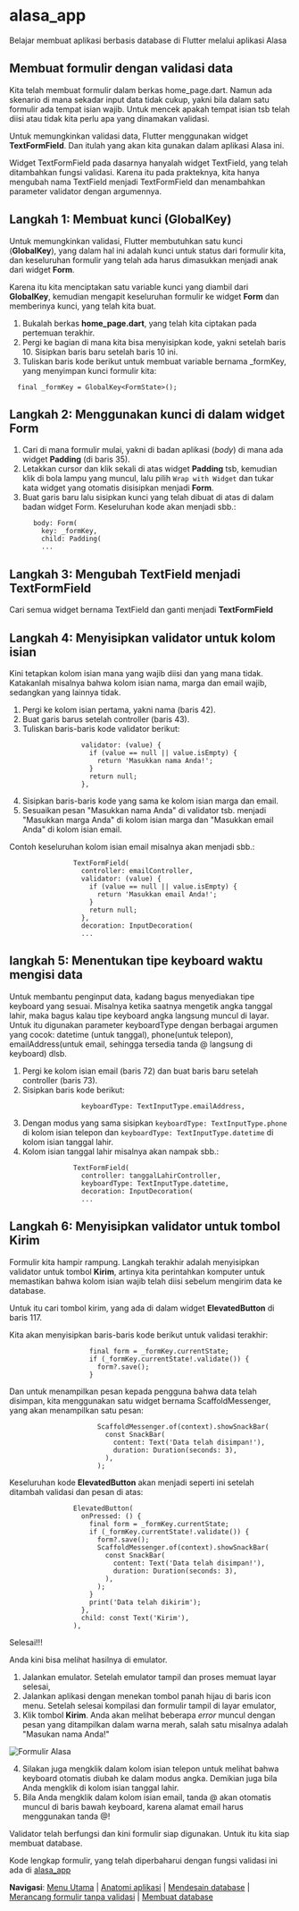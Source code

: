 # alasa_app

Belajar membuat aplikasi berbasis database di Flutter melalui aplikasi Alasa


## Membuat formulir dengan validasi data

Kita telah membuat formulir dalam berkas home_page.dart. Namun ada skenario di mana sekadar input data tidak cukup, yakni bila dalam satu formulir ada tempat isian wajib. Untuk mencek apakah tempat isian tsb telah diisi atau tidak kita perlu apa yang dinamakan validasi.

Untuk memungkinkan validasi data, Flutter menggunakan widget **TextFormField**. Dan itulah yang akan kita gunakan dalam aplikasi Alasa ini.

Widget TextFormField pada dasarnya hanyalah widget TextField, yang telah ditambahkan fungsi validasi. Karena itu pada prakteknya, kita hanya mengubah nama TextField menjadi TextFormField dan menambahkan parameter validator dengan argumennya.

## Langkah 1: Membuat kunci (GlobalKey)

Untuk memungkinkan validasi, Flutter membutuhkan satu kunci (**GlobalKey**), yang dalam hal ini adalah kunci untuk status dari formulir kita, dan keseluruhan formulir yang telah ada harus dimasukkan menjadi anak dari widget **Form**.

Karena itu kita menciptakan satu variable kunci yang diambil dari **GlobalKey<FormState>**, kemudian mengapit keseluruhan formulir ke widget **Form** dan memberinya kunci, yang telah kita buat.

1. Bukalah berkas **home_page.dart**, yang telah kita ciptakan pada pertemuan terakhir.
2. Pergi ke bagian di mana kita bisa menyisipkan kode, yakni setelah baris 10. Sisipkan baris baru setelah baris 10 ini.
3. Tuliskan baris kode berikut untuk membuat variable bernama _formKey, yang menyimpan kunci formulir kita:
```
  final _formKey = GlobalKey<FormState>();
```

## Langkah 2: Menggunakan kunci di dalam widget Form

1. Cari di mana formulir mulai, yakni di badan aplikasi (_body_) di mana ada widget **Padding** (di baris 35).
2. Letakkan cursor dan klik sekali di atas widget **Padding** tsb, kemudian klik di bola lampu yang muncul, lalu pilih `Wrap with Widget` dan tukar kata widget yang otomatis disisipkan menjadi **Form**.
3. Buat garis baru lalu sisipkan kunci yang telah dibuat di atas di dalam badan widget Form. Keseluruhan kode akan menjadi sbb.:
```
      body: Form(
        key: _formKey,
        child: Padding(
        ...
```


## Langkah 3: Mengubah TextField menjadi TextFormField

Cari semua widget bernama TextField dan ganti menjadi **TextFormField**


## Langkah 4: Menyisipkan validator untuk kolom isian

Kini tetapkan kolom isian mana yang wajib diisi dan yang mana tidak. Katakanlah misalnya bahwa kolom isian nama, marga dan email wajib, sedangkan yang lainnya tidak.

1. Pergi ke kolom isian pertama, yakni nama (baris 42).
2. Buat garis barus setelah controller (baris 43).
3. Tuliskan baris-baris kode validator berikut:
```
                  validator: (value) {
                    if (value == null || value.isEmpty) {
                      return 'Masukkan nama Anda!';
                    }
                    return null;
                  },
```

4. Sisipkan baris-baris kode yang sama ke kolom isian marga dan email.
5. Sesuaikan pesan "Masukkan nama Anda" di validator tsb. menjadi "Masukkan marga Anda" di kolom isian marga dan "Masukkan email Anda" di kolom isian email.

Contoh keseluruhan kolom isian email misalnya akan menjadi sbb.:
```
                TextFormField(
                  controller: emailController,
                  validator: (value) {
                    if (value == null || value.isEmpty) {
                      return 'Masukkan email Anda!';
                    }
                    return null;
                  },
                  decoration: InputDecoration(
                  ...
```


## langkah 5: Menentukan tipe keyboard waktu mengisi data

Untuk membantu penginput data, kadang bagus menyediakan tipe keyboard yang sesuai. Misalnya ketika saatnya mengetik angka tanggal lahir, maka bagus kalau tipe keyboard angka langsung muncul di layar. Untuk itu digunakan parameter keyboardType dengan berbagai argumen yang cocok: datetime (untuk tanggal), phone(untuk telepon), emailAddress(untuk email, sehingga tersedia tanda @ langsung di keyboard) dlsb.

1. Pergi ke kolom isian email (baris 72) dan buat baris baru setelah controller (baris 73).
2. Sisipkan baris kode berikut:
```
                  keyboardType: TextInputType.emailAddress,
```

3. Dengan modus yang sama sisipkan `keyboardType: TextInputType.phone` di kolom isian telepon dan `keyboardType: TextInputType.datetime` di kolom isian tanggal lahir.
4. Kolom isian tanggal lahir misalnya akan nampak sbb.:
```
                TextFormField(
                  controller: tanggalLahirController,
                  keyboardType: TextInputType.datetime,
                  decoration: InputDecoration(
                  ...
```


## Langkah 6: Menyisipkan validator untuk tombol Kirim

Formulir kita hampir rampung. Langkah terakhir adalah menyisipkan validator untuk tombol **Kirim**, artinya kita perintahkan komputer untuk memastikan bahwa kolom isian wajib telah diisi sebelum mengirim data ke database.

Untuk itu cari tombol kirim, yang ada di dalam widget **ElevatedButton** di baris 117.

Kita akan menyisipkan baris-baris kode berikut untuk validasi terakhir:
```
                    final form = _formKey.currentState;
                    if (_formKey.currentState!.validate()) {
                      form?.save();
                    }
```

Dan untuk menampilkan pesan kepada pengguna bahwa data telah disimpan, kita menggunakan satu widget bernama ScaffoldMessenger, yang akan menampilkan satu pesan:
```
                      ScaffoldMessenger.of(context).showSnackBar(
                        const SnackBar(
                          content: Text('Data telah disimpan!'),
                          duration: Duration(seconds: 3),
                        ),
                      );
``` 

Keseluruhan kode **ElevatedButton** akan menjadi seperti ini setelah ditambah validasi dan pesan di atas:
```
                ElevatedButton(
                  onPressed: () {
                    final form = _formKey.currentState;
                    if (_formKey.currentState!.validate()) {
                      form?.save();
                      ScaffoldMessenger.of(context).showSnackBar(
                        const SnackBar(
                          content: Text('Data telah disimpan!'),
                          duration: Duration(seconds: 3),
                        ),
                      );
                    }
                    print('Data telah dikirim');
                  },
                  child: const Text('Kirim'),
                ),
```

Selesai!!!

Anda kini bisa melihat hasilnya di emulator.
1. Jalankan emulator. Setelah emulator tampil dan proses memuat layar selesai,
2. Jalankan aplikasi dengan menekan tombol panah hijau di baris icon menu. Setelah selesai kompilasi dan formulir tampil di layar emulator,
3. Klik tombol **Kirim**. Anda akan melihat beberapa _error_ muncul dengan pesan yang ditampilkan dalam warna merah, salah satu misalnya adalah "Masukan nama Anda!"

![Formulir Alasa](./formulir.jpg?raw=true)

4. Silakan juga mengklik dalam kolom isian telepon untuk melihat bahwa keyboard otomatis diubah ke dalam modus angka. Demikian juga bila Anda mengklik di kolom isian tanggal lahir.
5. Bila Anda mengklik dalam kolom isian email, tanda @ akan otomatis muncul di baris bawah keyboard, karena alamat email harus menggunakan tanda @!


Validator telah berfungsi dan kini formulir siap digunakan. Untuk itu kita siap membuat database.

Kode lengkap formulir, yang telah diperbaharui dengan fungsi validasi ini ada di [alasa_app](https://github.com/sslaia/alasa_app/blob/membuat_formulir_validasi/lib/home_page.dart)


**Navigasi**: [Menu Utama](./README.md) | [Anatomi aplikasi](./1_anatomi.md) | [Mendesain database](./2_mendesign_database.md) | [Merancang formulir tanpa validasi](./3_membuat_formulir_1.md) | [Membuat database](./5_membuat_database.md)
